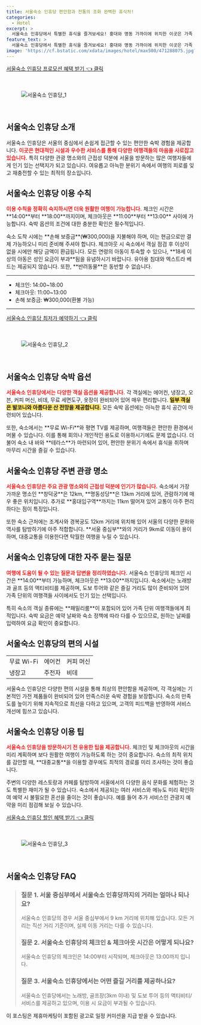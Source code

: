 ```yaml
---
title: 서울숙소 인휴당 편안함과 전통의 조화 완벽한 휴식처!
categories:
  - Hotel
excerpt: >
  서울숙소 인휴당에서 특별한 휴식을 즐겨보세요! 홍대와 명동 가까이에 위치한 이곳은 가족 단위 여행객에게 인기 만점. 쾌적한 숙소 시설과 환상적인 산 전망을 자랑합니다. 예약 전에 체크인 및 숙소 정책을 꼭 확인하세요!
feature_text: >
  서울숙소 인휴당에서 특별한 휴식을 즐겨보세요! 홍대와 명동 가까이에 위치한 이곳은 가족 단위 여행객에게 인기 만점. 쾌적한 숙소 시설과 환상적인 산 전망을 자랑합니다. 예약 전에 체크인 및 숙소 정책을 꼭 확인하세요!
image: 'https://cf.bstatic.com/xdata/images/hotel/max500/471288075.jpg?k=e918cfdaf7db886b5bc0410f4e46c909971347bd2db4c5627dc3b3b531699a6e&o=&hp=1'
---
```


<p><a class="modoo-button" href="https://tinyurl.com/29a5fk63" rel="nofollow noopener">서울숙소 인휴당 프로모션 혜택 받기 👈 클릭</a></p><br/>
<figure class="image"><img alt="서울숙소 인휴당_1" src="https://cf.bstatic.com/xdata/images/hotel/max1024x768/471288217.jpg?k=37d167a47b738bd7dbaf5ad9fe6cedfb4e675e70d830051fe2414d77c4559e07&amp;o=&amp;hp=1"/></figure><br/>

<h2 id="서울숙소_인휴당_소개">서울숙소 인휴당 소개</h2>
<p>서울숙소 인휴당은 서울의 중심에서 손쉽게 접근할 수 있는 편안한 숙박 경험을 제공합니다. <b><span style="color: #ee2323;">이곳은 현대적인 시설과 우수한 서비스를 통해 다양한 여행객들의 마음을 사로잡고 있습니다.</span></b> 특히 다양한 관광 명소와의 근접성 덕분에 서울을 방문하는 많은 여행자들에게 인기 있는 선택지가 되고 있습니다. 여유롭고 아늑한 분위기 속에서 여행의 피로를 잊고 재충전할 수 있는 최적의 장소입니다.</p>
<h2 id="이용수칙_및_안내">서울숙소 인휴당 이용 수칙</h2>
<p><b><span style="color: #ee2323;">이용 수칙을 정확히 숙지하시면 더욱 원활한 여행이 가능합니다.</span></b> 체크인 시간은 **14:00**부터 **18:00**까지이며, 체크아웃은 **11:00**부터 **13:00** 사이에 가능합니다. 숙박 옵션의 조건에 대한 충분한 확인은 필수적입니다.</p>
<p>숙소 도착 시에는 **손해 보증금**(₩300,000)을 지불해야 하며, 이는 현금으로만 결제 가능하오니 미리 준비해 주셔야 합니다. 체크아웃 시 숙소에서 객실 점검 후 이상이 없을 시에만 해당 금액이 환급됩니다. 모든 연령의 아동이 투숙할 수 있으나, **18세 이상의 아동은 성인 요금이 부과**됨을 유념하시기 바랍니다. 유아용 침대와 엑스트라 베드는 제공되지 않습니다. 또한, **반려동물**은 동반할 수 없습니다.</p>
<hr/>
<ul>
<li>체크인: 14:00~18:00</li>
<li>체크아웃: 11:00~13:00</li>
<li>손해 보증금: ₩300,000(환불 가능)</li>
</ul>
<hr/>
<p><a class="modoo-button" href="https://tinyurl.com/29a5fk63" rel="nofollow noopener">서울숙소 인휴당 최저가 예약하기 👈 클릭</a></p><br/>
<figure class="image"><img alt="서울숙소 인휴당_2" src="https://cf.bstatic.com/xdata/images/hotel/max500/471288075.jpg?k=e918cfdaf7db886b5bc0410f4e46c909971347bd2db4c5627dc3b3b531699a6e&amp;o=&amp;hp=1"/></figure><br/>
<h2 id="숙박옵션_소개">서울숙소 인휴당 숙박 옵션</h2>
<p><b><span style="color: #ee2323;">서울숙소 인휴당에서는 다양한 객실 옵션을 제공합니다.</span></b> 각 객실에는 에어컨, 냉장고, 오븐, 커피 머신, 비데, 무료 세면도구, 옷장이 완비되어 있어 매우 편리합니다. <b><span style="background-color: #ffe066;">일부 객실은 발코니와 아름다운 산 전망을 제공합니다.</span></b> 모든 숙박 옵션에는 아늑한 휴식 공간이 마련되어 있습니다.</p>
<p>또한, 숙소에서는 **무료 Wi-Fi**와 평면 TV를 제공하며, 여행객들은 편안한 환경에서 머물 수 있습니다. 이를 통해 회의나 개인적인 용도로 이용하시기에도 문제 없습니다. 더불어 숙소 내 바와 **테라스**가 마련되어 있어, 편안한 분위기 속에서 휴식을 취하며 마무리 시간을 즐길 수 있습니다.</p>
<h2 id="주변관광명소">서울숙소 인휴당 주변 관광 명소</h2>
<p><b><span style="color: #ee2323;">서울숙소 인휴당은 주요 관광 명소와의 근접성 덕분에 인기가 많습니다.</span></b> 숙소에서 가장 가까운 명소인 **창덕궁**은 12km, **명동성당**은 13km 거리에 있어, 관람하기에 매우 좋은 위치입니다. 추가로 **홍대입구역**까지는 11km 떨어져 있어 교통이 아주 편리하다는 점이 특징입니다.</p>
<p>또한 숙소 근처에는 조계사와 경복궁도 12km 거리에 위치해 있어 서울의 다양한 문화와 역사를 탐방하기에 아주 적합합니다. **서울 중심부**와의 거리가 9km로 이동이 용이하며, 대중교통을 이용한다면 탁월한 여행을 누릴 수 있습니다.</p>
<h2 id="자주묻는질문">서울숙소 인휴당에 대한 자주 묻는 질문</h2>
<p><b><span style="color: #ee2323;">여행에 도움이 될 수 있는 질문과 답변을 정리하였습니다.</span></b> 서울숙소 인휴당의 체크인 시간은 **14:00**부터 가능하며, 체크아웃은 **13:00**까지입니다. 숙소에서는 노래방과 골프 등의 액티비티를 제공하며, 도보 투어와 같은 즐길 거리도 많이 준비되어 있어 가족 단위의 여행객들 사이에서도 인기 있는 선택입니다.</p>
<p>특히 숙소의 객실 종류에는 **패밀리룸**이 포함되어 있어 가족 단위 여행객들에게 최적입니다. 숙박 요금은 예약 날짜와 숙소 정책에 따라 다를 수 있으므로, 원하는 날짜를 입력하여 요금 확인이 중요합니다.</p>
<h2 id="편의시설_소개">서울숙소 인휴당의 편의 시설</h2>
<table>
<tr>
<td>무료 Wi-Fi</td>
<td>에어컨</td>
<td>커피 머신</td>
</tr>
<tr>
<td>냉장고</td>
<td>주전자</td>
<td>비데</td>
</tr>
</table>
<p>서울숙소 인휴당은 다양한 편의 시설을 통해 최상의 편안함을 제공하며, 각 객실에는 기본적인 가전 제품들이 완비되어 있어 만족스러운 숙박 경험을 보장합니다. 숙소의 만족도를 높이기 위해 지속적으로 최선을 다하고 있으며, 고객의 피드백을 반영하여 서비스 개선에 힘쓰고 있습니다.</p>
<h2 id="이용팁_및_추천">서울숙소 인휴당 이용 팁</h2>
<p><b><span style="color: #ee2323;">서울숙소 인휴당을 방문하시기 전 유용한 팁을 제공합니다.</span></b> 체크인 및 체크아웃의 시간을 미리 계획하며 보다 원활한 여행이 가능하도록 하는 것이 중요합니다. 숙소의 최적 위치를 감안할 때, **대중교통**을 이용할 경우에도 최적의 경로를 미리 조사하는 것이 좋습니다.</p>
<p>주변의 다양한 레스토랑과 카페를 탐방하여 서울에서의 다양한 음식 문화를 체험하는 것도 특별한 재미가 될 수 있습니다. 숙소에서 제공되는 여러 서비스와 메뉴도 미리 확인하여 예약 시 불필요한 혼선을 줄이는 것이 좋습니다. 예를 들어 추가 서비스인 관광지 예약을 미리 점검해 보실 수 있습니다.</p>

<p><a class="modoo-button" href="https://tinyurl.com/29a5fk63" rel="nofollow noopener">서울숙소 인휴당 할인 혜택 받기 👈 클릭</a></p><br>

<figure class="image"><img src="https://cf.bstatic.com/xdata/images/hotel/max500/489130330.jpg?k=ae078c762acefe58c0f1ac8a143f2a381a2890f5af9ea8aec6c1f1ce33cd7aa6&o=&hp=1" alt="서울숙소 인휴당_3"></figure><br>
<h2 id="서울숙소 인휴당_FAQ">서울숙소 인휴당 FAQ</h2>
<div itemscope="" itemtype="https://schema.org/FAQPage"> <blockquote> <div itemscope="" itemprop="mainEntity" itemtype="https://schema.org/Question"> <h3 id="질문_1" itemprop="name">질문 1. 서울 중심부에서 서울숙소 인휴당까지의 거리는 얼마나 되나요?</h3> <div itemscope="" itemprop="acceptedAnswer" itemtype="https://schema.org/Answer"> <span itemprop="text"> <p>서울숙소 인휴당의 경우 서울 중심부에서 9 km 거리에 위치해 있습니다. 모든 거리는 직선 거리 기준이며, 실제 이동 거리는 다를 수 있습니다.</p> </span> </div> </div> <div itemscope="" itemprop="mainEntity" itemtype="https://schema.org/Question"> <h3 id="질문_2" itemprop="name">질문 2. 서울숙소 인휴당의 체크인 & 체크아웃 시간은 어떻게 되나요?</h3> <div itemscope="" itemprop="acceptedAnswer" itemtype="https://schema.org/Answer"> <span itemprop="text"> <p>서울숙소 인휴당의 체크인은 14:00부터 시작되며, 체크아웃은 13:00까지 입니다.</p> </span> </div> </div> <div itemscope="" itemprop="mainEntity" itemtype="https://schema.org/Question"> <h3 id="질문_3" itemprop="name">질문 3. 서울숙소 인휴당에서는 어떤 즐길 거리를 제공하나요?</h3> <div itemscope="" itemprop="acceptedAnswer" itemtype="https://schema.org/Answer"> <span itemprop="text"> <p>서울숙소 인휴당에서는 노래방, 골프장(3km 이내) 및 도보 투어 등의 액티비티/서비스를 제공하고 있으며, 이용 시 요금이 부과될 수 있습니다.</p> </span> </div> </div> </blockquote> </div><p>이 포스팅은 제휴마케팅이 포함된 광고로 일정 커미션을 지급 받을 수 있습니다.</p>

